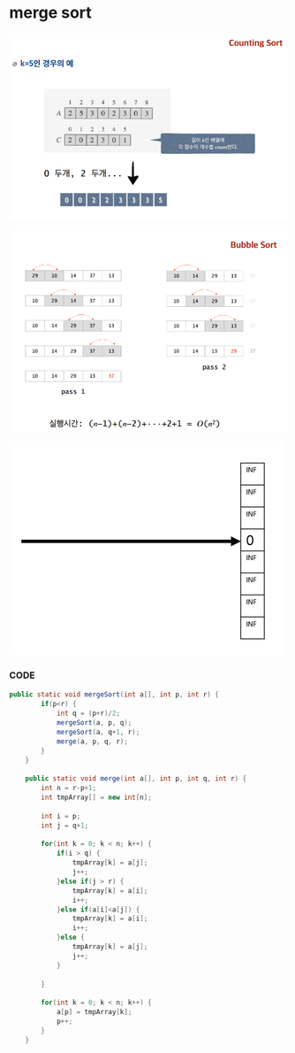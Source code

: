 # merge sort

![](../.gitbook/assets/image%20%2833%29.png)

![](../.gitbook/assets/image%20%2878%29.png)

![](../.gitbook/assets/image%20%2868%29.png)

### CODE

```java
public static void mergeSort(int a[], int p, int r) {
		if(p<r) {
			int q = (p+r)/2;
			mergeSort(a, p, q);
			mergeSort(a, q+1, r);
			merge(a, p, q, r);
		}
	}
	
	public static void merge(int a[], int p, int q, int r) {
		int n = r-p+1;
		int tmpArray[] = new int[n];
		
		int i = p;
		int j = q+1;
		
		for(int k = 0; k < n; k++) {
			if(i > q) {
				tmpArray[k] = a[j];
				j++;
			}else if(j > r) {
				tmpArray[k] = a[i];
				i++;
			}else if(a[i]<a[j]) {
				tmpArray[k] = a[i];
				i++;
			}else {
				tmpArray[k] = a[j];
				j++;
			}
				
		}
		
		for(int k = 0; k < n; k++) {
			a[p] = tmpArray[k];
			p++;
		}
	}
```

